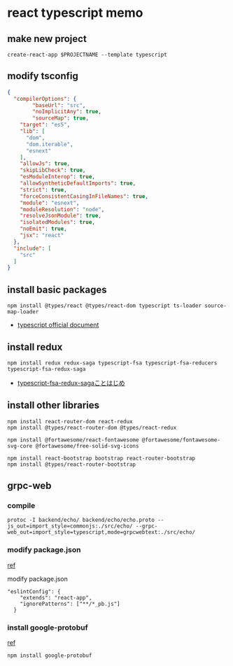 # react typescript memo

## make new project

```
create-react-app $PROJECTNAME --template typescript
```

## modify tsconfig

```json
{
  "compilerOptions": {
		"baseUrl": "src",
		"noImplicitAny": true,
		"sourceMap": true,
    "target": "es5",
    "lib": [
      "dom",
      "dom.iterable",
      "esnext"
    ],
    "allowJs": true,
    "skipLibCheck": true,
    "esModuleInterop": true,
    "allowSyntheticDefaultImports": true,
    "strict": true,
    "forceConsistentCasingInFileNames": true,
    "module": "esnext",
    "moduleResolution": "node",
    "resolveJsonModule": true,
    "isolatedModules": true,
    "noEmit": true,
    "jsx": "react"
  },
  "include": [
    "src"
  ]
}

```


## install basic packages

```
npm install @types/react @types/react-dom typescript ts-loader source-map-loader
```
- [typescript official document](https://www.typescriptlang.org/docs/handbook/react-&-webpack.html)

## install redux

```
npm install redux redux-saga typescript-fsa typescript-fsa-reducers typescript-fsa-redux-saga
```
- [typescript-fsa-redux-sagaことはじめ](https://qiita.com/kentac55/items/6d2944c86c8e125ac644)

## install other libraries

```
npm install react-router-dom react-redux
npm install @types/react-router-dom @types/react-redux
```

```
npm install @fortawesome/react-fontawesome @fortawesome/fontawesome-svg-core @fortawesome/free-solid-svg-icons
```

```
npm install react-bootstrap bootstrap react-router-bootstrap
npm install @types/react-router-bootstrap
```

## grpc-web

### compile
```
protoc -I backend/echo/ backend/echo/echo.proto --js_out=import_style=commonjs:./src/echo/ --grpc-web_out=import_style=typescript,mode=grpcwebtext:./src/echo/
```

### modify package.json

[ref](https://github.com/grpc/grpc-web/issues/447#issuecomment-568559394)

modify package.json 

```
"eslintConfig": {
    "extends": "react-app",
    "ignorePatterns": ["**/*_pb.js"]
  }
```

### install google-protobuf

[ref](https://stackoverflow.com/questions/36173502/error-cannot-find-module-google-protobuf/58502020#58502020)

```
npm install google-protobuf
```


